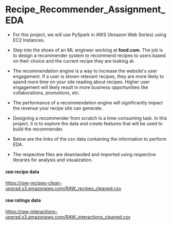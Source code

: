 # Recipe_Recommender_Assignment_EDA
- For this project, we will use PySpark in AWS (Amazon Web Series) using EC2 Instances.

- Step into the shoes of an ML engineer working at **food.com**. The job is to design a recommender system to recommend recipes to users based on their choice and the current recipe they are looking at.

- The recommendation engine is a way to increase the website's user engagement. If a user is shown relevant recipes, they are more likely to spend more time on your site reading about recipes. Higher user engagement will likely result in more business opportunities like collaborations, promotions, etc.

- The performance of a recommendation engine will significantly impact the revenue your recipe site can generate. 

- Designing a recommender from scratch is a time-consuming task.  In this project, it is to explore the data and create features that will be used to build the recommender.

- Below are the links of the csv data containing the information to perform EDA.
- The respective files are downlaoded and imported using respective libraries for analysis and visualzation.

#### raw recipe data
https://raw-recipes-clean-upgrad.s3.amazonaws.com/RAW_recipes_cleaned.csv

#### raw ratings data
https://raw-interactions-upgrad.s3.amazonaws.com/RAW_interactions_cleaned.csv
